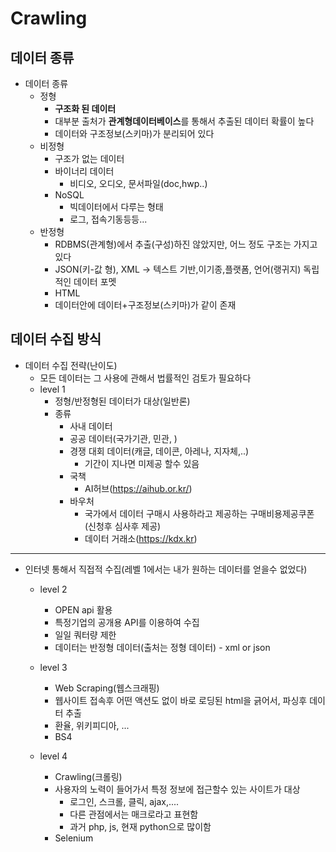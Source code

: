 # Crawling


## 데이터 종류
- 데이터 종류
  - 정형
    - **구조화 된 데이터**
    - 대부분 출처가 **관계형데이터베이스**를 통해서 추출된 데이터 확률이 높다
    - 데이터와 구조정보(스키마)가 분리되어 있다
  - 비정형
    - 구조가 없는 데이터
    - 바이너리 데이터
      - 비디오, 오디오, 문서파일(doc,hwp..)
    - NoSQL
      - 빅데이터에서 다루는 형태
      - 로그, 접속기동등등...
  - 반정형
    - RDBMS(관계형)에서 추출(구성)하진 않았지만, 어느 정도 구조는 가지고 있다
    - JSON(키-값 형), XML -> 텍스트 기반,이기종,플랫폼, 언어(랭귀지) 독립적인 데이터 포멧 
    - HTML
    - 데이터안에 데이터+구조정보(스키마)가 같이 존재
   
## 데이터 수집 방식
- 데이터 수집 전략(난이도)
  - 모든 데이터는 그 사용에 관해서 법률적인 검토가 필요하다
  - level 1
    - 정형/반정형된 데이터가 대상(일반론)
    - 종류
      - 사내 데이터
      - 공공 데이터(국가기관, 민관, )
      - 경쟁 대회 데이터(캐글, 데이콘, 아레나, 지자체,..)
        - 기간이 지나면 미제공 할수 있음
      - 국책
        - AI허브(https://aihub.or.kr/)
      - 바우처
        - 국가에서 데이터 구매시 사용하라고 제공하는 구매비용제공쿠폰(신청후 심사후 제공)
        - 데이터 거래소(https://kdx.kr)
---
- 인터넷 통해서 직접적 수집(레벨 1에서는 내가 원하는 데이터를 얻을수 없었다)
  - level 2
    - OPEN api 활용
    - 특정기업의  공개용 API를 이용하여 수집
    - 일일 쿼터량 제한
    - 데이터는 반정형 데이터(출처는 정형 데이터) - xml or json

  - level 3
    - Web Scraping(웹스크래핑)
    - 웹사이트 접속후 어떤 액션도 없이 바로 로딩된 html을 긁어서, 파싱후 데이터 추출
    - 환율, 위키피디아, ...
    - BS4

  - level 4
    - Crawling(크롤링)
    - 사용자의 노력이 들어가서 특정 정보에 접근할수 있는 사이트가 대상
      - 로그인, 스크롤, 클릭, ajax,....
      - 다른 관점에서는 매크로라고 표현함
      - 과거 php, js, 현재 python으로 많이함
    - Selenium
